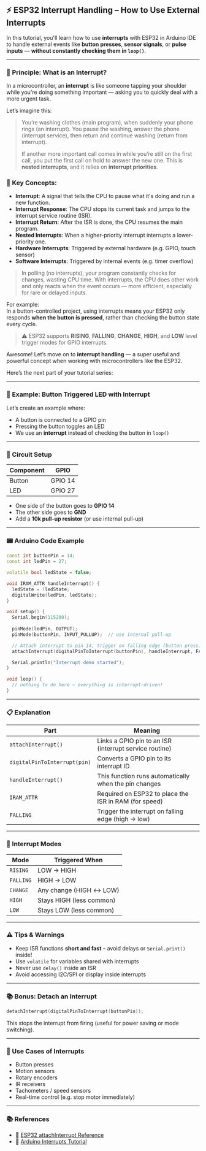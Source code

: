 ## ⚡ ESP32 Interrupt Handling – How to Use External Interrupts 

In this tutorial, you'll learn how to use **interrupts** with ESP32 in Arduino IDE to handle external events like **button presses**, **sensor signals**, or **pulse inputs** — **without constantly checking them in `loop()`**.

---

### 🧠 Principle: What is an Interrupt?

In a microcontroller, an **interrupt** is like someone tapping your shoulder while you're doing something important — asking you to quickly deal with a more urgent task.

Let’s imagine this:

> You’re washing clothes (main program), when suddenly your phone rings (an interrupt). You pause the washing, answer the phone (interrupt service), then return and continue washing (return from interrupt).  
>  
> If another more important call comes in while you’re still on the first call, you put the first call on hold to answer the new one. This is **nested interrupts**, and it relies on **interrupt priorities**.

### 📌 Key Concepts:
- **Interrupt**: A signal that tells the CPU to pause what it's doing and run a new function.
- **Interrupt Response**: The CPU stops its current task and jumps to the interrupt service routine (ISR).
- **Interrupt Return**: After the ISR is done, the CPU resumes the main program.
- **Nested Interrupts**: When a higher-priority interrupt interrupts a lower-priority one.
- **Hardware Interrupts**: Triggered by external hardware (e.g. GPIO, touch sensor)
- **Software Interrupts**: Triggered by internal events (e.g. timer overflow)

> In polling (no interrupts), your program constantly checks for changes, wasting CPU time. With interrupts, the CPU does other work and only reacts when the event occurs — more efficient, especially for rare or delayed inputs.

For example:  
In a button-controlled project, using interrupts means your ESP32 only responds **when the button is pressed**, rather than checking the button state every cycle.

> ⚠️ ESP32 supports **RISING**, **FALLING**, **CHANGE**, **HIGH**, and **LOW** level trigger modes for GPIO interrupts.


Awesome! Let’s move on to **interrupt handling** — a super useful and powerful concept when working with microcontrollers like the ESP32.

Here’s the next part of your tutorial series:

---


### 📌 Example: Button Triggered LED with Interrupt

Let’s create an example where:
- A button is connected to a GPIO pin
- Pressing the button toggles an LED
- We use an **interrupt** instead of checking the button in `loop()`

---

### 🔧 Circuit Setup

| Component | GPIO |
|----------|------|
| Button   | GPIO 14 |
| LED      | GPIO 27 |

- One side of the button goes to **GPIO 14**
- The other side goes to **GND**
- Add a **10k pull-up resistor** (or use internal pull-up)

---

### 📟 Arduino Code Example

```cpp
const int buttonPin = 14;
const int ledPin = 27;

volatile bool ledState = false;

void IRAM_ATTR handleInterrupt() {
  ledState = !ledState;
  digitalWrite(ledPin, ledState);
}

void setup() {
  Serial.begin(115200);
  
  pinMode(ledPin, OUTPUT);
  pinMode(buttonPin, INPUT_PULLUP);  // use internal pull-up

  // Attach interrupt to pin 14, trigger on falling edge (button press)
  attachInterrupt(digitalPinToInterrupt(buttonPin), handleInterrupt, FALLING);

  Serial.println("Interrupt demo started");
}

void loop() {
  // nothing to do here — everything is interrupt-driven!
}
```

---

### 📋 Explanation

| Part | Meaning |
|------|---------|
| `attachInterrupt()` | Links a GPIO pin to an ISR (interrupt service routine) |
| `digitalPinToInterrupt(pin)` | Converts a GPIO pin to its interrupt ID |
| `handleInterrupt()` | This function runs automatically when the pin changes |
| `IRAM_ATTR` | Required on ESP32 to place the ISR in RAM (for speed) |
| `FALLING` | Trigger the interrupt on falling edge (high → low) |

---

### 🧠 Interrupt Modes

| Mode | Triggered When |
|------|----------------|
| `RISING` | LOW → HIGH |
| `FALLING` | HIGH → LOW |
| `CHANGE` | Any change (HIGH ↔ LOW) |
| `HIGH` | Stays HIGH (less common) |
| `LOW` | Stays LOW (less common) |

---

### ⚠️ Tips & Warnings

- Keep ISR functions **short and fast** – avoid delays or `Serial.print()` inside!
- Use `volatile` for variables shared with interrupts
- Never use `delay()` inside an ISR
- Avoid accessing I2C/SPI or display inside interrupts

---

### 📚 Bonus: Detach an Interrupt

```cpp
detachInterrupt(digitalPinToInterrupt(buttonPin));
```

This stops the interrupt from firing (useful for power saving or mode switching).

---

### 🧪 Use Cases of Interrupts

- Button presses
- Motion sensors
- Rotary encoders
- IR receivers
- Tachometers / speed sensors
- Real-time control (e.g. stop motor immediately)

---

### 📚 References

- 🔗 [ESP32 attachInterrupt Reference](https://docs.espressif.com/projects/arduino-esp32/en/latest/api/general.html#gpio)
- 🔗 [Arduino Interrupts Tutorial](https://www.arduino.cc/reference/en/language/functions/external-interrupts/attachinterrupt/)
